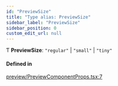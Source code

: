 ```yaml
---
id: "PreviewSize"
title: "Type alias: PreviewSize"
sidebar_label: "PreviewSize"
sidebar_position: 0
custom_edit_url: null
---
```


Ƭ **PreviewSize**: ``"regular"`` \| ``"small"`` \| ``"tiny"``

#### Defined in

[preview/PreviewComponentProps.tsx:7](https://github.com/Camberi/firecms/blob/2d60fba/src/preview/PreviewComponentProps.tsx#L7)
